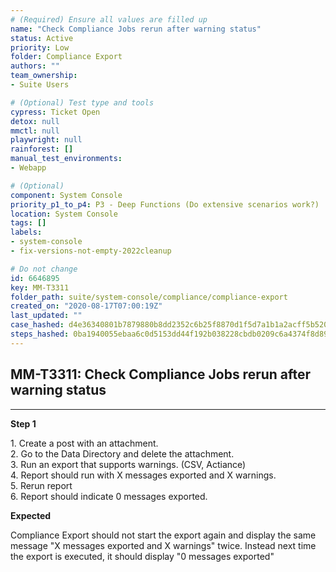 ```yaml
---
# (Required) Ensure all values are filled up
name: "Check Compliance Jobs rerun after warning status"
status: Active
priority: Low
folder: Compliance Export
authors: ""
team_ownership: 
- Suite Users

# (Optional) Test type and tools
cypress: Ticket Open
detox: null
mmctl: null
playwright: null
rainforest: []
manual_test_environments: 
- Webapp

# (Optional)
component: System Console
priority_p1_to_p4: P3 - Deep Functions (Do extensive scenarios work?)
location: System Console
tags: []
labels: 
- system-console
- fix-versions-not-empty-2022cleanup

# Do not change
id: 6646895
key: MM-T3311
folder_path: suite/system-console/compliance/compliance-export
created_on: "2020-08-17T07:00:19Z"
last_updated: ""
case_hashed: d4e36340801b7879880b8dd2352c6b25f8870d1f5d7a1b1a2acff5b520667f53d482e63b164ccd9e646bda11cac59921
steps_hashed: 0ba1940055ebaa6c0d5153dd44f192b038228cbdb0209c6a4374f8d89d7fc9d3fb17eea3707c789b700f0ba6134e5f8d
---
```


## MM-T3311: Check Compliance Jobs rerun after warning status

---

**Step 1**

1\. Create a post with an attachment.\
2\. Go to the Data Directory and delete the attachment.\
3\. Run an export that supports warnings. (CSV, Actiance)\
4\. Report should run with X messages exported and X warnings.\
5\. Rerun report\
6\. Report should indicate 0 messages exported.

**Expected**

Compliance Export should not start the export again and display the same message "X messages exported and X warnings" twice. Instead next time the export is executed, it should display "0 messages exported"
